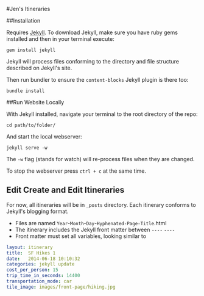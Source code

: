 #Jen's Itineraries


##Installation

Requires [Jekyll](http://jekyllrb.com).  To download Jekyll, make sure you have ruby gems installed and then in your terminal execute:

`gem install jekyll`

Jekyll will process files conforming to the directory and file structure described on Jekyll's site.

Then run bundler to ensure the `content-blocks` Jekyll plugin is there too:

`bundle install`

##Run Website Locally

With Jekyll installed, navigate your terminal to the root directory of the repo:

`cd path/to/folder/`

And start the local webserver:

`jekyll serve -w`

 The `-w` flag (stands for watch) will re-process files when they are changed.

To stop the webserver press `ctrl + c` at the same time.

## Edit Create and Edit Itineraries

For now, all itineraries will be in `_posts` directory.  Each itinerary conforms to Jekyll's blogging format.

- Files are named `Year`-`Month`-`Day`-`Hyphenated-Page-Title`.html
- The itinerary includes the Jekyll front matter between `----` `----`
- Front matter must set all variables, looking similar to

```yml
layout: itinerary
title:  SF Hikes 1
date:   2014-06-18 10:10:32
categories: jekyll update
cost_per_person: 15
trip_time_in_seconds: 14400
transportation_mode: car
tile_image: images/front-page/hiking.jpg
```
